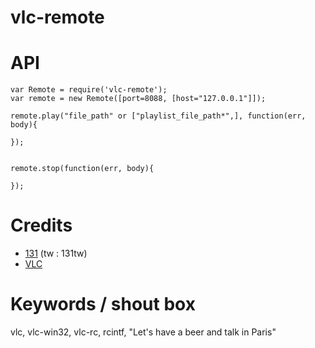 # vlc-remote

# API

```
var Remote = require('vlc-remote');
var remote = new Remote([port=8088, [host="127.0.0.1"]]);

remote.play("file_path" or ["playlist_file_path*",], function(err, body){

});


remote.stop(function(err, body){

});

```


# Credits
* [131](mailto:131.js@cloudyks.org) (tw : 131tw)
* [VLC](http://videolan.org)


# Keywords / shout box
vlc, vlc-win32, vlc-rc, rcintf, "Let's have a beer and talk in Paris"




